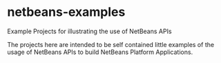 netbeans-examples
=================

Example Projects for illustrating the use of NetBeans APIs

The projects here are intended to be self contained little examples of the usage of NetBeans APIs to build NetBeans Platform Applications.
